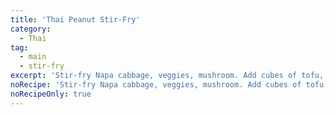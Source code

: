 ```yaml
---
title: 'Thai Peanut Stir-Fry'
category:
  - Thai
tag:
  - main
  - stir-fry
excerpt: 'Stir-fry Napa cabbage, veggies, mushroom. Add cubes of tofu, fry more, Add peanut butter, soy sauce, hot sauce, sesame oil. Garnish w/ sesame seeds and green onion.'
noRecipe: 'Stir-fry Napa cabbage, veggies, mushroom. Add cubes of tofu, fry more, Add peanut butter, soy sauce, hot sauce, sesame oil. Garnish w/ sesame seeds and green onion.'
noRecipeOnly: true
---
```

